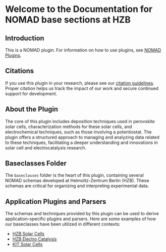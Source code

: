 # Welcome to the Documentation for NOMAD base sections at HZB

## Introduction

This is a NOMAD plugin. For information on how to use plugins, see [NOMAD Plugins](https://nomad-lab/prod/v1/staging/docs/plugins.html).

## Citations

If you use this plugin in your research, please see our [citation guidelines](citation.md). Proper citation helps us track the impact of our work and secure continued support for development.

## About the Plugin

The core of this plugin includes deposition techniques used in perovskite solar cells, characterization methods for these solar cells, and electrochemical techniques, such as those involving a potentiostat. The plugin offers a structured approach to managing and analyzing data related to these techniques, facilitating a deeper understanding and innovations in solar cell and electrocatalysis research.

## Baseclasses Folder

The `baseclasses` folder is the heart of this plugin, containing several NOMAD schemas developed at Helmoltz-Zentrum Berlin (HZB). These schemas are critical for organizing and interpreting experimental data.

## Application Plugins and Parsers

The schemas and techniques provided by this plugin can be used to derive application-specific plugins and parsers. Here are some examples of how our baseclasses have been utilized in different contexts:

- [HZB Solar Cells](https://github.com/nomad-hzb/nomad-hysprint)
- [HZB Electro Catalysis](https://github.com/nomad-hzb/nomad-chemical-energy)
- [KIT Solar Cells](https://github.com/nomad-hzb/nomad-perotf)
